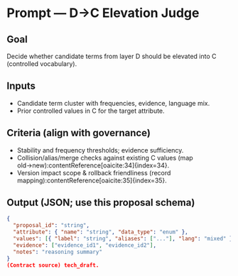 # Prompt — D→C Elevation Judge

## Goal
Decide whether candidate terms from layer D should be elevated into C (controlled vocabulary).

## Inputs
- Candidate term cluster with frequencies, evidence, language mix.
- Prior controlled values in C for the target attribute.

## Criteria (align with governance)
- Stability and frequency thresholds; evidence sufficiency.  
- Collision/alias/merge checks against existing C values (map old→new):contentReference[oaicite:34]{index=34}.  
- Version impact scope & rollback friendliness (record mapping):contentReference[oaicite:35]{index=35}.

## Output (JSON; use this proposal schema)
```json
{
  "proposal_id": "string",
  "attribute": { "name": "string", "data_type": "enum" },
  "values": [{ "label": "string", "aliases": ["..."], "lang": "mixed" }],
  "evidence": ["evidence_id1", "evidence_id2"],
  "notes": "reasoning summary"
}
(Contract source) tech_draft.


